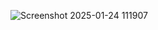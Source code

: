 ![Screenshot 2025-01-24 111907](https://github.com/user-attachments/assets/bc1ec312-f2ef-4e7b-b31c-cfa219779ec7)
